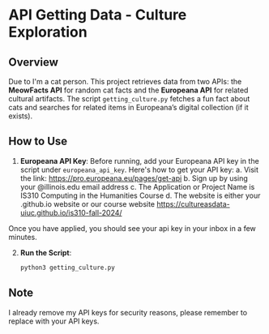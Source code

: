 # API Getting Data - Culture Exploration

## Overview
Due to I'm a cat person. This project retrieves data from two APIs: the **MeowFacts API** for random cat facts and the **Europeana API** for related cultural artifacts. The script `getting_culture.py` fetches a fun fact about cats and searches for related items in Europeana’s digital collection (if it exists).

## How to Use
1. **Europeana API Key**: Before running, add your Europeana API key in the script under `europeana_api_key`.
   Here's how to get your API key:
   a. Visit the link: https://pro.europeana.eu/pages/get-api
   b. Sign up by using your @illinois.edu email address
   c. The Application or Project Name is IS310 Computing in the Humanities Course
   d. The website is either your .github.io website or our course website https://cultureasdata-uiuc.github.io/is310-fall-2024/

Once you have applied, you should see your api key in your inbox in a few minutes.

2. **Run the Script**:
   ```bash
   python3 getting_culture.py

## Note
I already remove my API keys for security reasons, please remember to replace with your API keys.
